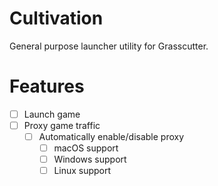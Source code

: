 # Cultivation

General purpose launcher utility for Grasscutter.

# Features

- [ ] Launch game
- [ ] Proxy game traffic
  - [ ] Automatically enable/disable proxy
    - [ ] macOS support
    - [ ] Windows support
    - [ ] Linux support
